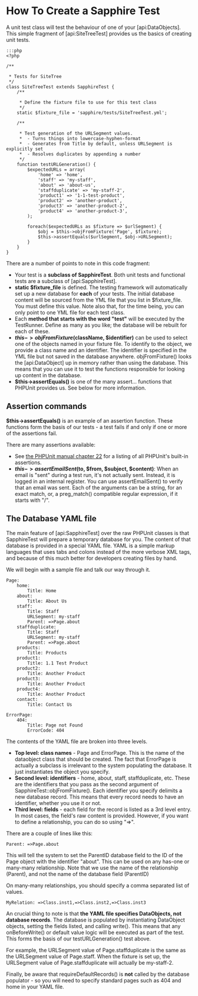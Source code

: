 #  How To Create a Sapphire Test

A unit test class will test the behaviour of one of your [api:DataObjects].  This simple fragment of [api:SiteTreeTest]
provides us the basics of creating unit tests.

	:::php
	<?php
	
	/**
	
	 * Tests for SiteTree
	 */
	class SiteTreeTest extends SapphireTest {
		/**
	
		 * Define the fixture file to use for this test class
		 */
		static $fixture_file = 'sapphire/tests/SiteTreeTest.yml';
	
		/**
	
		 * Test generation of the URLSegment values.
		 *  - Turns things into lowercase-hyphen-format
		 *  - Generates from Title by default, unless URLSegment is explicitly set
		 *  - Resolves duplicates by appending a number
		 */
		function testURLGeneration() {
			$expectedURLs = array(
				'home' => 'home',
				'staff' => 'my-staff',
				'about' => 'about-us',
				'staffduplicate' => 'my-staff-2',
				'product1' => '1-1-test-product',
				'product2' => 'another-product',
				'product3' => 'another-product-2',
				'product4' => 'another-product-3',
			);
			
			foreach($expectedURLs as $fixture => $urlSegment) {
				$obj = $this->objFromFixture('Page', $fixture);
				$this->assertEquals($urlSegment, $obj->URLSegment);
			}
		}
	}
	


There are a number of points to note in this code fragment:

*  Your test is a **subclass of SapphireTest**.  Both unit tests and functional tests are a subclass of [api:SapphireTest].
*  **static $fixture_file** is defined.  The testing framework will automatically set up a new database for **each** of
your tests.  The initial database content will be sourced from the YML file that you list in $fixture_file.  You must
define this value.  Note also that, for the time being, you can only point to one YML file for each test class.
*  Each **method that starts with the word "test"** will be executed by the TestRunner.  Define as many as you like; the
database will be rebuilt for each of these.
*  **$this->objFromFixture($className, $identifier)** can be used to select one of the objects named in your fixture
file.  To identify to the object, we provide a class name and an identifier.  The identifier is specified in the YML
file but not saved in the database anywhere.  objFromFixture() looks the [api:DataObject] up in memory rather than using the
database.  This means that you can use it to test the functions responsible for looking up content in the database.
*  **$this->assertEquals()** is one of the many assert... functions that PHPUnit provides us.  See below for more
information.


## Assertion commands

**$this->assertEquals()** is an example of an assertion function.  These functions form the basis of our tests - a test
fails if and only if one or more of the assertions fail.  


There are many assertions available:

*  See [the PHPUnit manual chapter 22](http://www.phpunit.de/manual/current/en/api.html#api.assert)
for a listing of all PHPUnit's built-in assertions.
*  **$this->assertEmailSent($to, $from, $subject, $content)**:  When an email is "sent" during a test run, it's not
actually sent.  Instead, it is logged in an internal register.  You can use assertEmailSent() to verify that an email
was sent.  Each of the arguments can be a string, for an exact match, or, a preg_match() compatible regular expression,
if it starts with "/".

## The Database YAML file

The main feature of [api:SapphireTest] over the raw PHPUnit classes is that SapphireTest will prepare a temporary database for
you.  The content of that database is provided in a special YAML file.  YAML is a simple markup languages that uses tabs
and colons instead of the more verbose XML tags, and because of this much better for developers creating files by hand.

We will begin with a sample file and talk our way through it.

	Page:
	    home:
	        Title: Home
	    about:
	        Title: About Us
	    staff:
	        Title: Staff
	        URLSegment: my-staff
	        Parent: =>Page.about
	    staffduplicate:
	        Title: Staff
	        URLSegment: my-staff
	        Parent: =>Page.about
	    products:
	        Title: Products
	    product1:
	        Title: 1.1 Test Product
	    product2:
	        Title: Another Product
	    product3:
	        Title: Another Product
	    product4:
	        Title: Another Product
	    contact:
	        Title: Contact Us
	        
	ErrorPage:
	    404:
	        Title: Page not Found
	        ErrorCode: 404


The contents of the YAML file are broken into three levels.

*  **Top level: class names** - Page and ErrorPage.  This is the name of the dataobject class that should be created. 
The fact that ErrorPage is actually a subclass is irrelevant to the system populating the database.  It just
instantiates the object you specify.
*  **Second level: identifiers** - home, about, staff, staffduplicate, etc.  These are the identifiers that you pass as
the second argument of SapphireTest::objFromFixture().  Each identifier you specify delimits a new database record. 
This means that every record needs to have an identifier, whether you use it or not.
*  **Third level: fields** - each field for the record is listed as a 3rd level entry.  In most cases, the field's raw
content is provided.  However, if you want to define a relationship, you can do so using "=>".

There are a couple of lines like this:

	Parent: =>Page.about

This will tell the system to set the ParentID database field to the ID of the Page object with the identifier "about". 
This can be used on any has-one or many-many relationship.  Note that we use the name of the relationship (Parent), and
not the name of the database field (ParentID)

On many-many relationships, you should specify a comma separated list of values.

	MyRelation: =>Class.inst1,=>Class.inst2,=>Class.inst3

An crucial thing to note is that **the YAML file specifies DataObjects, not database records**.  The database is
populated by instantiating DataObject objects, setting the fields listed, and calling write().  This means that any
onBeforeWrite() or default value logic will be executed as part of the test.  This forms the basis of our
testURLGeneration() test above.

For example, the URLSegment value of Page.staffduplicate is the same as the URLSegment value of Page.staff.  When the
fixture is set up, the URLSegment value of Page.staffduplicate will actually be my-staff-2.

Finally, be aware that requireDefaultRecords() is **not** called by the database populator - so you will need to specify
standard pages such as 404 and home in your YAML file.
